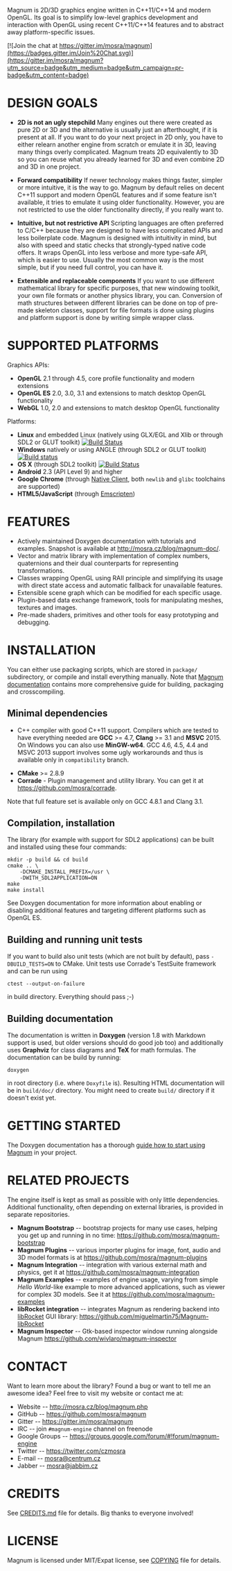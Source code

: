 Magnum is 2D/3D graphics engine written in C++11/C++14 and modern OpenGL. Its
goal is to simplify low-level graphics development and interaction with OpenGL
using recent C++11/C++14 features and to abstract away platform-specific
issues.

[![Join the chat at https://gitter.im/mosra/magnum](https://badges.gitter.im/Join%20Chat.svg)](https://gitter.im/mosra/magnum?utm_source=badge&utm_medium=badge&utm_campaign=pr-badge&utm_content=badge)

DESIGN GOALS
============

*   **2D is not an ugly stepchild**
    Many engines out there were created as pure 2D or 3D and the alternative is
    usually just an afterthought, if it is present at all. If you want to do
    your next project in 2D only, you have to either relearn another engine
    from scratch or emulate it in 3D, leaving many things overly complicated.
    Magnum treats 2D equivalently to 3D so you can reuse what you already
    learned for 3D and even combine 2D and 3D in one project.

*   **Forward compatibility**
    If newer technology makes things faster, simpler or more intuitive, it is
    the way to go. Magnum by default relies on decent C++11 support and modern
    OpenGL features and if some feature isn't available, it tries to emulate it
    using older functionality. However, you are not restricted to use the older
    functionality directly, if you really want to.

*   **Intuitive, but not restrictive API**
    Scripting languages are often preferred to C/C++ because they are designed
    to have less complicated APIs and less boilerplate code. Magnum is
    designed with intuitivity in mind, but also with speed and static checks
    that strongly-typed native code offers. It wraps OpenGL into less verbose
    and more type-safe API, which is easier to use. Usually the most common way
    is the most simple, but if you need full control, you can have it.

*   **Extensible and replaceable components**
    If you want to use different mathematical library for specific purposes,
    that new windowing toolkit, your own file formats or another physics
    library, you can. Conversion of math structures between different libraries
    can be done on top of pre-made skeleton classes, support for file formats
    is done using plugins and platform support is done by writing simple
    wrapper class.

SUPPORTED PLATFORMS
===================

Graphics APIs:

*   **OpenGL** 2.1 through 4.5, core profile functionality and modern
    extensions
*   **OpenGL ES** 2.0, 3.0, 3.1 and extensions to match desktop OpenGL
    functionality
*   **WebGL** 1.0, 2.0 and extensions to match desktop OpenGL functionality

Platforms:

*   **Linux** and embedded Linux (natively using GLX/EGL and Xlib or through
    SDL2 or GLUT toolkit) [![Build Status](https://travis-ci.org/mosra/magnum.svg?branch=master)](https://travis-ci.org/mosra/magnum)
*   **Windows** natively or using ANGLE (through SDL2 or GLUT toolkit) [![Build status](https://ci.appveyor.com/api/projects/status/5b477m034cfaskse/branch/master?svg=true)](https://ci.appveyor.com/project/mosra/magnum/branch/master)
*   **OS X** (through SDL2 toolkit) [![Build Status](https://travis-ci.org/mosra/magnum.svg?branch=master)](https://travis-ci.org/mosra/magnum)
*   **Android** 2.3 (API Level 9) and higher
*   **Google Chrome** (through [Native Client](https://developers.google.com/native-client/),
    both `newlib` and `glibc` toolchains are supported)
*   **HTML5/JavaScript** (through [Emscripten](https://github.com/kripken/emscripten/wiki))

FEATURES
========

*   Actively maintained Doxygen documentation with tutorials and examples.
    Snapshot is available at http://mosra.cz/blog/magnum-doc/.
*   Vector and matrix library with implementation of complex numbers,
    quaternions and their dual counterparts for representing transformations.
*   Classes wrapping OpenGL using RAII principle and simplifying its usage with
    direct state access and automatic fallback for unavailable features.
*   Extensible scene graph which can be modified for each specific usage.
*   Plugin-based data exchange framework, tools for manipulating meshes,
    textures and images.
*   Pre-made shaders, primitives and other tools for easy prototyping and
    debugging.

INSTALLATION
============

You can either use packaging scripts, which are stored in `package/`
subdirectory, or compile and install everything manually. Note that
[Magnum documentation](http://mosra.cz/blog/magnum-doc/) contains more
comprehensive guide for building, packaging and crosscompiling.

Minimal dependencies
--------------------

-   C++ compiler with good C++11 support. Compilers which are tested to have
    everything needed are **GCC** >= 4.7, **Clang** >= 3.1 and **MSVC** 2015.
    On Windows you can also use **MinGW-w64**. GCC 4.6, 4.5, 4.4 and MSVC 2013
    support involves some ugly workarounds and thus is available only in
    `compatibility` branch.
*   **CMake** >= 2.8.9
*   **Corrade** - Plugin management and utility library. You can get it at
    https://github.com/mosra/corrade.

Note that full feature set is available only on GCC 4.8.1 and Clang 3.1.

Compilation, installation
-------------------------

The library (for example with support for SDL2 applications) can be built and
installed using these four commands:

    mkdir -p build && cd build
    cmake .. \
        -DCMAKE_INSTALL_PREFIX=/usr \
        -DWITH_SDL2APPLICATION=ON
    make
    make install

See Doxygen documentation for more information about enabling or disabling
additional features and targeting different platforms such as OpenGL ES.

Building and running unit tests
-------------------------------

If you want to build also unit tests (which are not built by default), pass
`-DBUILD_TESTS=ON` to CMake. Unit tests use Corrade's TestSuite framework and
can be run using

    ctest --output-on-failure

in build directory. Everything should pass ;-)

Building documentation
----------------------

The documentation is written in **Doxygen** (version 1.8 with Markdown support
is used, but older versions should do good job too) and additionally uses
**Graphviz** for class diagrams and **TeX** for math formulas. The
documentation can be build by running:

    doxygen

in root directory (i.e. where `Doxyfile` is). Resulting HTML documentation
will be in `build/doc/` directory. You might need to create `build/` directory
if it doesn't exist yet.

GETTING STARTED
===============

The Doxygen documentation has a thorough [guide how to start using Magnum](http://mosra.cz/blog/magnum-doc/getting-started.html)
in your project.

RELATED PROJECTS
================

The engine itself is kept as small as possible with only little dependencies.
Additional functionality, often depending on external libraries, is provided in
separate repositories.

*   **Magnum Bootstrap** -- bootstrap projects for many use cases, helping you
    get up and running in no time: https://github.com/mosra/magnum-bootstrap
*   **Magnum Plugins** -- various importer plugins for image, font, audio and
    3D model formats is at https://github.com/mosra/magnum-plugins
*   **Magnum Integration** -- integration with various external math and
    physics, get it at https://github.com/mosra/magnum-integration
*   **Magnum Examples** -- examples of engine usage, varying from simple
    *Hello World*-like example to more advanced applications, such as viewer
    for complex 3D models. See it at https://github.com/mosra/magnum-examples
*   **libRocket integration** -- integrates Magnum as rendering backend into
    [libRocket](https://github.com/libRocket/libRocket) GUI library:
    https://github.com/miguelmartin75/Magnum-libRocket
*   **Magnum Inspector** -- Gtk-based inspector window running alongside Magnum
    https://github.com/wivlaro/magnum-inspector

CONTACT
=======

Want to learn more about the library? Found a bug or want to tell me an awesome
idea? Feel free to visit my website or contact me at:

*   Website -- http://mosra.cz/blog/magnum.php
*   GitHub -- https://github.com/mosra/magnum
*   Gitter -- https://gitter.im/mosra/magnum
*   IRC -- join `#magnum-engine` channel on freenode
*   Google Groups -- https://groups.google.com/forum/#!forum/magnum-engine
*   Twitter -- https://twitter.com/czmosra
*   E-mail -- mosra@centrum.cz
*   Jabber -- mosra@jabbim.cz

CREDITS
=======

See [CREDITS.md](CREDITS.md) file for details. Big thanks to everyone involved!

LICENSE
=======

Magnum is licensed under MIT/Expat license, see [COPYING](COPYING) file for
details.
